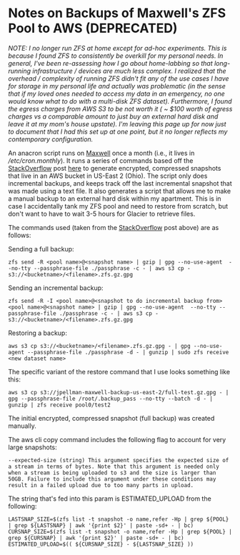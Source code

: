 Notes on Backups of Maxwell's ZFS Pool to AWS (DEPRECATED)
===========================================================

*NOTE: I no longer run ZFS at home except for ad-hoc experiments.  This is because I found ZFS to consistently be overkill for my personal needs.  In general, I've been re-assessing how I go about home-labbing so that long-running infrastructure / devices are much less complex.  I realized that the overhead / complexity of running ZFS didn't fit any of the use cases I have for storage in my personal life and actually was problematic (in the sense that if my loved ones needed to access my data in an emergency, no one would know what to do with a multi-disk ZFS dataset).  Furthermore, I found the egress charges from AWS S3 to be not worth it ( ~ $100 worth of egress charges vs a comparable amount to just buy an external hard disk and leave it at my mom's house upstate).  I'm leaving this page up for now just to document that I had this set up at one point, but it no longer reflects my contemporary configuration.*

An anacron script runs on [Maxwell](Maxwell) once a month (i.e., it lives in */etc/cron.monthly*). It runs a series of commands based off the [StackOverflow](StackOverflow) post [here](https://stackoverflow.com/questions/45786142/storing-locally-encrypted-incremental-zfs-snapshots-in-amazon-glacier) to generate encrypted, compressed snapshots that live in an AWS bucket in US-East 2 (Ohio). The script only does incremental backups, and keeps track off the last incremental snapshot that was made using a text file. It also generates a script that allows me to make a manual backup to an external hard disk within my apartment. This is in case I accidentally tank my ZFS pool and need to restore from scratch, but don't want to have to wait 3-5 hours for Glacier to retrieve files.

The commands used (taken from the [StackOverflow](StackOverflow) post above) are as follows:

Sending a full backup:

    zfs send -R <pool name>@<snapshot name> | gzip | gpg --no-use-agent  --no-tty --passphrase-file ./passphrase -c - | aws s3 cp - s3://<bucketname>/<filename>.zfs.gz.gpg

Sending an incremental backup:

    zfs send -R -I <pool name>@<snapshot to do incremental backup from> <pool name>@<snapshot name> | gzip | gpg --no-use-agent  --no-tty --passphrase-file ./passphrase -c - | aws s3 cp - s3://<bucketname>/<filename>.zfs.gz.gpg

Restoring a backup:

    aws s3 cp s3://<bucketname>/<filename>.zfs.gz.gpg - | gpg --no-use-agent --passphrase-file ./passphrase -d - | gunzip | sudo zfs receive <new dataset name>

The specific variant of the restore command that I use looks something like this:

    aws s3 cp s3://jpellman-maxwell-backup-us-east-2/full-test.gz.gpg - | gpg --passphrase-file /root/.backup_pass --no-tty --batch -d - | gunzip | zfs receive pool0/test2

The initial encrypted, compressed snapshot (full backup) was created manually.

The aws cli copy command includes the following flag to account for very large snapshots:

    --expected-size (string) This argument specifies the expected size of a stream in terms of bytes. Note that this argument is needed only when a stream is being uploaded to s3 and the size is larger than 50GB. Failure to include this argument under these conditions may result in a failed upload due to too many parts in upload.

The string that's fed into this param is ESTIMATED\_UPLOAD from the following:

    LASTSNAP_SIZE=$(zfs list -t snapshot -o name,refer -Hp | grep ${POOL} | grep ${LASTSNAP} | awk '{print $2}' | paste -sd+ - | bc)
    CURSNAP_SIZE=$(zfs list -t snapshot -o name,refer -Hp | grep ${POOL} | grep ${CURSNAP} | awk '{print $2}' | paste -sd+ - | bc)
    ESTIMATED_UPLOAD=$(( ${CURSNAP_SIZE} - ${LASTSNAP_SIZE} ))

